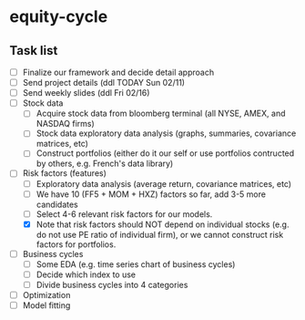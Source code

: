 # equity-cycle

## Task list

- [ ] Finalize our framework and decide detail approach
- [ ] Send project details (ddl TODAY Sun 02/11)
- [ ] Send weekly slides (ddl Fri 02/16) 
- [ ] Stock data
  - [ ] Acquire stock data from bloomberg terminal (all NYSE, AMEX, and NASDAQ firms)
  - [ ] Stock data exploratory data analysis (graphs, summaries, covariance matrices, etc)
  - [ ] Construct portfolios (either do it our self or use portfolios contructed by others, e.g. French's data library)
- [ ] Risk factors (features)
  - [ ] Exploratory data analysis (average return, covariance matrices, etc)
  - [ ] We have 10 (FF5 + MOM + HXZ) factors so far, add 3-5 more candidates
  - [ ] Select 4-6 relevant risk factors for our models.
  - [x] Note that risk factors should NOT depend on individual stocks (e.g. do not use PE ratio of individual firm), or we cannot construct risk factors for portfolios.
- [ ] Business cycles
  - [ ] Some EDA (e.g. time series chart of business cycles)
  - [ ] Decide which index to use
  - [ ] Divide business cycles into 4 categories
- [ ] Optimization
- [ ] Model fitting
